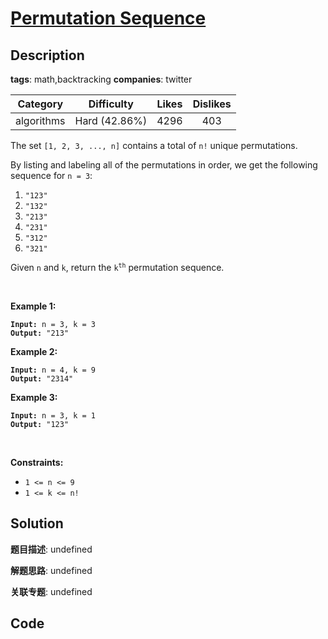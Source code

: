 # [Permutation Sequence](https://leetcode.com/problems/permutation-sequence/description/)

## Description

**tags**: math,backtracking
**companies**: twitter

| Category | Difficulty | Likes | Dislikes |
| :------: | :--------: | :---: | :------: |
| algorithms | Hard (42.86%) | 4296 | 403 |

<p>The set <code>[1, 2, 3, ...,&nbsp;n]</code> contains a total of <code>n!</code> unique permutations.</p>

<p>By listing and labeling all of the permutations in order, we get the following sequence for <code>n = 3</code>:</p>

<ol>
	<li><code>&quot;123&quot;</code></li>
	<li><code>&quot;132&quot;</code></li>
	<li><code>&quot;213&quot;</code></li>
	<li><code>&quot;231&quot;</code></li>
	<li><code>&quot;312&quot;</code></li>
	<li><code>&quot;321&quot;</code></li>
</ol>

<p>Given <code>n</code> and <code>k</code>, return the <code>k<sup>th</sup></code> permutation sequence.</p>

<p>&nbsp;</p>
<p><strong>Example 1:</strong></p>
<pre><code><strong>Input:</strong> n = 3, k = 3
<strong>Output:</strong> "213"</code></pre><p><strong>Example 2:</strong></p>
<pre><code><strong>Input:</strong> n = 4, k = 9
<strong>Output:</strong> "2314"</code></pre><p><strong>Example 3:</strong></p>
<pre><code><strong>Input:</strong> n = 3, k = 1
<strong>Output:</strong> "123"</code></pre>
<p>&nbsp;</p>
<p><strong>Constraints:</strong></p>

<ul>
	<li><code>1 &lt;= n &lt;= 9</code></li>
	<li><code>1 &lt;= k &lt;= n!</code></li>
</ul>



## Solution

**题目描述**: undefined

**解题思路**: undefined

**关联专题**: undefined

## Code